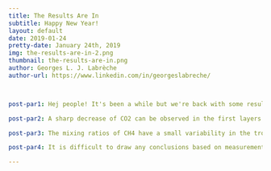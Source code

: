 ```yaml
---
title: The Results Are In
subtitle: Happy New Year!
layout: default
date: 2019-01-24
pretty-date: January 24th, 2019
img: the-results-are-in-2.png
thumbnail: the-results-are-in.png
author: Georges L. J. Labrèche
author-url: https://www.linkedin.com/in/georgeslabreche/



post-par1: Hej people! It's been a while but we're back with some results. Rejoice! Trace gas concentrations are measured in parts per million (ppm) and parts per billion (ppb). A decreasing concentrationtrend is observed for CO 2, CH4, and CO as the altitude increases. The maximum values are approximately 407 ppm for CO 2, 1.9 ppm for CH 4, and close to 89 ppb for CO. 

post-par2: A sharp decrease of CO2 can be observed in the first layers above the tropopause. Tropopause altitude was at 274 hPa, about 9.8 km. In the stratosphere, values are lower since the exchange between the upper troposphere and lower stratosphere takes several years. Variability is higher near the ground, which agrees with the idea that CO2 may have negative and positive anomalies at the surface that are mainly associated with vegetation uptake and anthropogenic emissions.

post-par3: The mixing ratios of CH4 have a small variability in the troposphere. A strong decrease in the stratosphere is easy to spot with a value of 1.85 ppm near the tropopause and 1.33 ppm at 15.2 km (118 hPa). Variability is higher in the mid-to-upper troposphere and in the stratosphere, which is mostly due to positive anomalies coming from the surface and negative anomalies coming from the stratosphere.

post-par4: It is difficult to draw any conclusions based on measurements extracted from a single sampling flight. Variations of greenhouse gas concentrations would have to be observed through time with data collected over numerous re-flights. Hungry for more? I bet! You can read about in the latest version of the SED, download it now!

---
```

